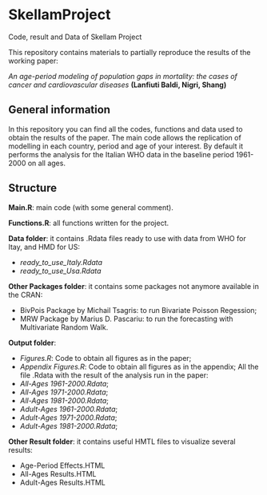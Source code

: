 # SkellamProject
Code, result and Data of Skellam Project

This repository contains materials to partially reproduce the results of the working paper:

*An age-period modeling of population gaps in mortality: the cases of cancer and cardiovascular diseases* **(Lanfiuti Baldi, Nigri, Shang)**

## General information
In this repository you can find all the codes, functions and data used to obtain the results of the paper. 
The main code allows the replication of modelling in each country, period and age of your interest. 
By default it performs the analysis for the Italian WHO data in the baseline period 1961-2000 on all ages. 


## Structure
**Main.R**: main code (with some general comment).

**Functions.R**: all functions written for the project.  

**Data folder**: it contains .Rdata files ready to use with data from WHO for Itay, and HMD for US:
- *ready_to_use_Italy.Rdata*
- *ready_to_use_Usa.Rdata*
  
**Other Packages folder**: it contains some packages not anymore available in the CRAN:
- BivPois Package by Michail Tsagris: to run Bivariate Poisson Regession;
- MRW Package by Marius D. Pascariu: to run the forecasting with Multivariate Random Walk.
  
**Output folder**: 
- *Figures.R*: Code to obtain all figures as in the paper;
- *Appendix Figures.R*: Code to obtain all figures as in the appendix;
All the file .Rdata with the result of the analysis run in the paper:
- *All-Ages 1961-2000.Rdata*;
- *All-Ages 1971-2000.Rdata*;
- *All-Ages 1981-2000.Rdata*;
- *Adult-Ages 1961-2000.Rdata*;
- *Adult-Ages 1971-2000.Rdata*;
- *Adult-Ages 1981-2000.Rdata*;

**Other Result folder**: it contains useful HMTL files to visualize several results:
- Age-Period Effects.HTML
- All-Ages Results.HTML
- Adult-Ages Results.HTML



